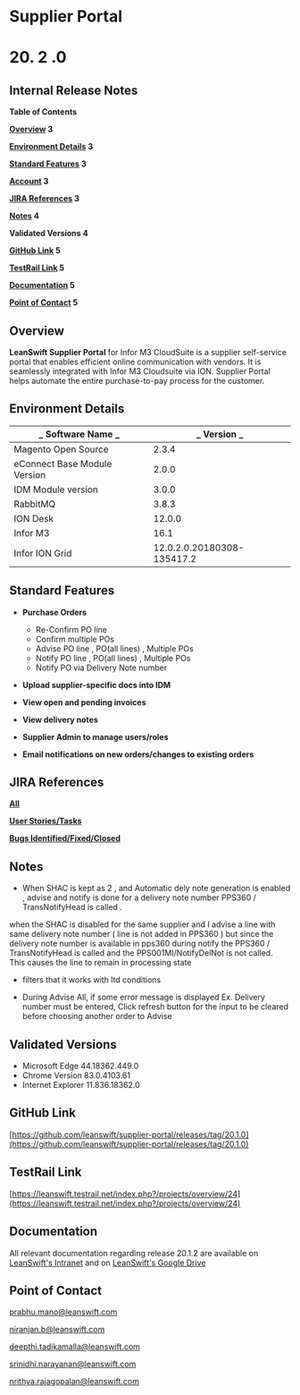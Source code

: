 # **Supplier Portal**

# **20. 2 .0**

## **Internal Release Notes**

**Table of Contents**

**[Overview](#_heading=h.1fob9te) 3**

**[Environment Details](#_heading=h.3znysh7) 3**

**[Standard Features](#_heading=h.2et92p0) 3**

**[Account](#_heading=h.tyjcwt) 3**

**[JIRA References](#_heading=h.3dy6vkm) 3**

**[Notes](#_heading=h.1t3h5sf) 4**

**Validated Versions 4**

**[GitHub Link](#_heading=h.2s8eyo1) 5**

**[TestRail Link](#_heading=h.17dp8vu) 5**

**[Documentation](#_heading=h.3rdcrjn) 5**

**[Point of Contact](#_heading=h.26in1rg) 5**

##

##

## **Overview**

**LeanSwift Supplier Portal** for Infor M3 CloudSuite is a supplier self-service portal that enables efficient online communication with vendors. It is seamlessly integrated with Infor M3 Cloudsuite via ION. Supplier Portal helps automate the entire purchase-to-pay process for the customer.

## **Environment Details**

| _ **Software Name** _ | _ **Version** _ |
| --- | --- |
| Magento Open Source | 2.3.4 |
| eConnect Base Module Version | 2.0.0 |
| IDM Module version | 3.0.0 |
| RabbitMQ | 3.8.3 |
| ION Desk | 12.0.0 |
| Infor M3 | 16.1 |
| Infor ION Grid | 12.0.2.0.20180308-135417.2 |

##

## **Standard Features**

- **Purchase Orders**
  - Re-Confirm PO line
  - Confirm multiple POs
  - Advise PO line , PO(all lines) , Multiple POs
  - Notify PO line , PO(all lines) , Multiple POs
  - Notify PO via Delivery Note number

- **Upload supplier-specific docs into IDM**
- **View open and pending invoices**
- **View delivery notes**
- **Supplier Admin to manage users/roles**
- **Email notifications on new orders/changes to existing orders**

## **JIRA References**

[**All**](https://leanswift.atlassian.net/issues/?jql=project%20%3D%20SP%20AND%20fixVersion%20in%20(unreleasedVersions()%2C%2020.2.0)%20order%20by%20created%20DESC)

[**User Stories/Tasks**](https://leanswift.atlassian.net/issues/?jql=project%20%3D%20SP%20AND%20issuetype%20in%20(Change%2C%20Story%2C%20Task)%20AND%20fixVersion%20in%20(unreleasedVersions()%2C%2020.2.0%2C%20%22SP%2020.2.0%22)%20order%20by%20created%20DESC)

[**Bugs Identified/Fixed/Closed**](https://leanswift.atlassian.net/issues/?jql=project%20%3D%20SP%20AND%20issuetype%20%3D%20Bug%20AND%20fixVersion%20in%20(unreleasedVersions()%2C%2020.2.0%2C%20%22SP%2020.2.0%22)%20order%20by%20created%20DESC)

## **Notes**

- When SHAC is kept as 2 , and Automatic dely note generation is enabled , advise and notify is done for a delivery note number PPS360 / TransNotifyHead is called .

when the SHAC is disabled for the same supplier and I advise a line with same delivery note number ( line is not added in PPS360 ) but since the delivery note number is available in pps360 during notify the PPS360 / TransNotifyHead is called and the PPS001MI/NotifyDelNot is not called. This causes the line to remain in processing state

- filters that it works with ltd conditions

- During Advise All, if some error message is displayed Ex. Delivery number must be entered, Click refresh button for the input to be cleared before choosing another order to Advise

## **Validated Versions**

- Microsoft Edge 44.18362.449.0
- Chrome Version 83.0.4103.61
- Internet Explorer 11.836.18362.0

## **GitHub Link**

[https://github.com/leanswift/supplier-portal/releases/tag/20.1.0](https://github.com/leanswift/supplier-portal/releases/tag/20.1.0)

## **TestRail Link**

[https://leanswift.testrail.net/index.php?/projects/overview/24](https://leanswift.testrail.net/index.php?/projects/overview/24)

## **Documentation**

All relevant documentation regarding release 20.1.2 are available on [LeanSwift&#39;s Intranet](https://sites.google.com/a/leanswift.com/leanswiftinfo/products) and on [LeanSwift&#39;s Google Drive](https://drive.google.com/drive/folders/1HSdOA2C8dMBNRVkoCEWpnFrWXsOdphHx)

## **Point of Contact**

[prabhu.mano@leanswift.com](mailto:prabhu.mano@leanswift.com)

[niranjan.b@leanswift.com](mailto:niranjan.b@leanswift.com)

[deepthi.tadikamalla@leanswift.com](mailto:deepthi.tadikamalla@leanswift.com)

[srinidhi.narayanan@leanswift.com](mailto:srinidhi.narayanan@leanswift.com)

[nrithya.rajagopalan@leanswift.com](mailto:nrithya.rajagopalan@leanswift.com)
